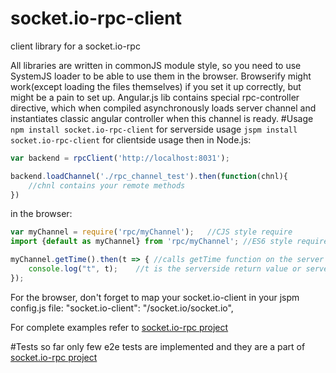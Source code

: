 # socket.io-rpc-client
client library for a socket.io-rpc 

All libraries are written in commonJS module style, so you need to use SystemJS loader to be able to use them in the browser. Browserify might work(except loading the files themselves) if you set it up correctly, but might be a pain to set up.
Angular.js lib contains special rpc-controller directive, which when compiled asynchronously loads server channel and instantiates classic angular controller when this channel is ready.
#Usage
```npm install socket.io-rpc-client```  for serverside usage
```jspm install socket.io-rpc-client``` for clientside usage
then in Node.js:
```javascript
var backend = rpcClient('http://localhost:8031');

backend.loadChannel('./rpc_channel_test').then(function(chnl){
    //chnl contains your remote methods
})
```

in the browser:
```javascript
var myChannel = require('rpc/myChannel');   //CJS style require
import {default as myChannel} from 'rpc/myChannel'; //ES6 style require

myChannel.getTime().then(t => { //calls getTime function on the server
    console.log("t", t);    //t is the serverside return value or serverside promise resolve value
});    
```
For the browser, don't forget to map your socket.io-client in your jspm config.js file:
"socket.io-client": "/socket.io/socket.io",

For complete examples refer to [socket.io-rpc project](https://github.com/capaj/socket.io-rpc)

#Tests
so far only few e2e tests are implemented and they are a part of [socket.io-rpc project](https://github.com/capaj/socket.io-rpc)
